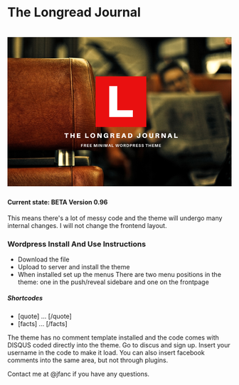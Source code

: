 The Longread Journal
===
![screenshot](screenshot.png)
===

#### Current state: BETA Version 0.96
This means there's a lot of messy code and the theme will undergo many internal changes. I will not change the frontend layout.

### Wordpress Install And Use Instructions
- Download the file
- Upload to server and install the theme
- When installed set up the menus
  There are two menu positions in the theme: one in the push/reveal sidebare and one on the frontpage

##### Shortcodes
- [quote] ... [/quote]
- [facts] ... [/facts]

The theme has no comment template installed and the code comes with DISQUS coded directly into the theme. Go to discus and sign up. Insert your username in the code to make it load. You can also insert facebook comments into the same area, but not through plugins.

Contact me at @jfanc if you have any questions.
